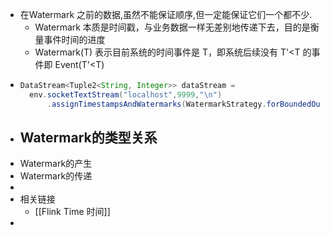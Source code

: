 - 在Watermark 之前的数据,虽然不能保证顺序,但一定能保证它们一个都不少.
	- Watermark 本质是时间戳，与业务数据一样无差别地传递下去，目的是衡量事件时间的进度
	- Watermark(T) 表示目前系统的时间事件是 T，即系统后续没有 T'<T 的事件即 Event(T'<T)
- ```java
  DataStream<Tuple2<String, Integer>> dataStream =
  	env.socketTextStream("localhost",9999,"\n")
  		.assignTimestampsAndWatermarks(WatermarkStrategy.forBoundedOutOfOrderness(Duration.ofMillis(10)))
  ```
- Watermark的类型关系
	-
- Watermark的产生
- Watermark的传递
-
- 相关链接
	- [[Flink Time 时间]]
-